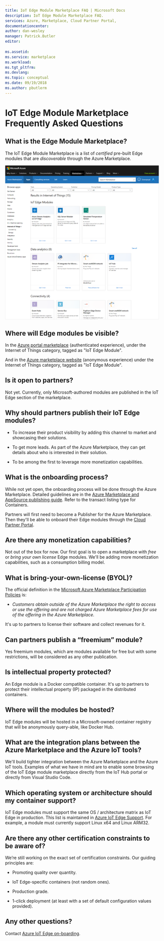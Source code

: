 ```yaml
---
title: IoT Edge Module Marketplace FAQ | Microsoft Docs
description: IoT Edge Module Marketplace FAQ.
services: Azure, Marketplace, Cloud Partner Portal, 
documentationcenter:
author: dan-wesley
manager: Patrick.Butler  
editor:

ms.assetid: 
ms.service: marketplace
ms.workload: 
ms.tgt_pltfrm: 
ms.devlang: 
ms.topic: conceptual
ms.date: 09/19/2018
ms.author: pbutlerm
---
```



# IoT Edge Module Marketplace Frequently Asked Questions


## What is the Edge Module Marketplace?


The IoT Edge Module Marketplace is a list of *certified* pre-built Edge modules that are *discoverable* through the Azure Marketplace.

![IoT Edge Modules](./media/cloud-partner-portal-iot-edge-module-faq/iot-edge-modules.png)

## Where will Edge modules be visible? 


In the [Azure portal marketplace](https://ms.portal.azure.com/) (authenticated
experience), under the Internet of Things category, tagged as "IoT Edge Module".

And in the [Azure marketplace
website](https://azuremarketplace.microsoft.com/en-us/marketplace/apps/category/internet-of-things?page=1)
(anonymous experience) under the Internet of Things category, tagged as "IoT
Edge Module".

## Is it open to partners?


Not yet. Currently, only Microsoft-authored modules are published in the IoT Edge section of the marketplace. 

## Why should partners publish their IoT Edge modules?


-   To increase their product visibility by adding this channel to market and showcasing their solutions.

-   To get more leads. As part of the Azure Marketplace, they can get details about who is interested in their solution.

-   To be among the first to leverage more monetization capabilities.

## What is the onboarding process?


While not yet open, the onboarding process will be done through the Azure
Marketplace. Detailed guidelines are in the [Azure Marketplace and AppSource publishing guide](https://docs.microsoft.com/azure/marketplace/marketplace-publishers-guide). Refer to the transact listing type for Containers. 

Partners will first need to become a Publisher for the Azure Marketplace. Then they'll be able to onboard their Edge modules through the [Cloud Partner Portal](./cloud-partner-portal-getting-started-with-the-cloud-partner-portal.md).

## Are there any monetization capabilities?


Not out of the box for now. Our first goal is to open a marketplace with *free* or *bring your own license* Edge modules. We'll be adding more monetization capabilities, such as a consumption billing model.

## What is bring-your-own-license (BYOL)?


The official definition in the [Microsoft Azure Marketplace Participation Policies](https://azure.microsoft.com/support/legal/marketplace/participation-policies/) is:

- *Customers obtain outside of the Azure Marketplace the right to access or use the offering and are not charged Azure Marketplace fees for use of the offering in the Azure Marketplace.*

It's up to partners to license their software and collect revenues
for it.

## Can partners publish a “freemium” module?


Yes freemium modules, which are modules available for free but with some restrictions, will be considered as any other publication.

## Is intellectual property protected?


An Edge module is a Docker compatible container. It's up to partners to protect their intellectual property (IP) packaged in the distributed containers.

## Where will the modules be hosted?


IoT Edge modules will be hosted in a Microsoft-owned container registry that will be anonymously query-able, like Docker Hub.

## What are the integration plans between the Azure Marketplace and the Azure IoT tools?

We'll build tighter integration between the Azure Marketplace and the Azure IoT tools. Examples of what we have in mind are to enable some browsing of the IoT Edge module marketplace directly from the IoT Hub portal or directly from Visual Studio Code.

## Which operating system or architecture should my container support?

IoT Edge modules must support the same OS / architecture matrix as IoT
Edge in production. This list is maintained in [Azure IoT Edge Support](https://docs.microsoft.com/azure/iot-edge/support). For example,
a module must currently support Linux x64 and Linux ARM32.

## Are there any other certification constraints to be aware of?

We’re still working on the exact set of certification constraints. Our guiding principles are:

-   Promoting quality over quantity.

-   IoT Edge-specific containers (not random ones).

-   Production grade.

-   1-click deployment (at least with a set of default configuration values provided).

## Any other questions?


Contact [Azure IoT Edge on-boarding](mailto:azureiotedgeonboarding@service.microsoft.com).

